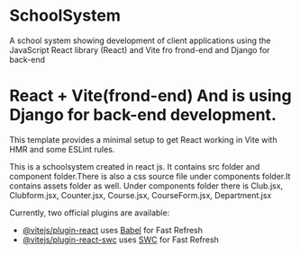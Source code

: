 # SchoolSystem
A school system showing development of client applications using the JavaScript React library (React) and Vite fro frond-end and Django for back-end

# React + Vite(frond-end) And is using Django for back-end development.

This template provides a minimal setup to get React working in Vite with HMR and some ESLint rules.

This is a schoolsystem created in react js. It contains src folder and component folder.There is also  a css source file under components folder.It contains assets folder as well. Under components folder there is Club.jsx, Clubform.jsx, Counter.jsx, Course.jsx, CourseForm.jsx, Department.jsx


Currently, two official plugins are available:

- [@vitejs/plugin-react](https://github.com/vitejs/vite-plugin-react/blob/main/packages/plugin-react/README.md) uses [Babel](https://babeljs.io/) for Fast Refresh
- [@vitejs/plugin-react-swc](https://github.com/vitejs/vite-plugin-react-swc) uses [SWC](https://swc.rs/) for Fast Refresh
